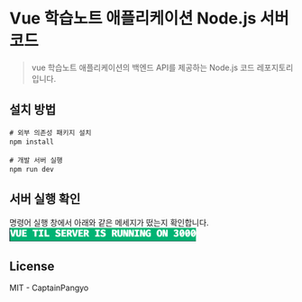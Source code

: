 # Vue 학습노트 애플리케이션 Node.js 서버 코드

> vue 학습노트 애플리케이션의 백엔드 API를 제공하는 Node.js 코드 레포지토리입니다.

## 설치 방법

```
# 외부 의존성 패키지 설치
npm install

# 개발 서버 실행
npm run dev
```

## 서버 실행 확인

명령어 실행 창에서 아래와 같은 메세지가 떴는지 확인합니다.   
<img src="./images/success-log.png" style="max-width:100%;">

## License

MIT - CaptainPangyo
